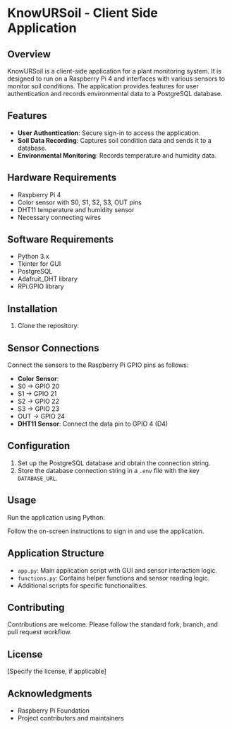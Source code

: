 # KnowURSoil - Client Side Application

## Overview

KnowURSoil is a client-side application for a plant monitoring system. It is designed to run on a Raspberry Pi 4 and interfaces with various sensors to monitor soil conditions. The application provides features for user authentication and records environmental data to a PostgreSQL database.

## Features

- **User Authentication**: Secure sign-in to access the application.
- **Soil Data Recording**: Captures soil condition data and sends it to a database.
- **Environmental Monitoring**: Records temperature and humidity data.

## Hardware Requirements

- Raspberry Pi 4
- Color sensor with S0, S1, S2, S3, OUT pins
- DHT11 temperature and humidity sensor
- Necessary connecting wires

## Software Requirements

- Python 3.x
- Tkinter for GUI
- PostgreSQL
- Adafruit_DHT library
- RPi.GPIO library

## Installation

1. Clone the repository:


## Sensor Connections

Connect the sensors to the Raspberry Pi GPIO pins as follows:

- **Color Sensor**:
- S0 -> GPIO 20
- S1 -> GPIO 21
- S2 -> GPIO 22
- S3 -> GPIO 23
- OUT -> GPIO 24
- **DHT11 Sensor**: Connect the data pin to GPIO 4 (D4)

## Configuration

1. Set up the PostgreSQL database and obtain the connection string.
2. Store the database connection string in a `.env` file with the key `DATABASE_URL`.

## Usage

Run the application using Python:


Follow the on-screen instructions to sign in and use the application.

## Application Structure

- `app.py`: Main application script with GUI and sensor interaction logic.
- `functions.py`: Contains helper functions and sensor reading logic.
- Additional scripts for specific functionalities.

## Contributing

Contributions are welcome. Please follow the standard fork, branch, and pull request workflow.

## License

[Specify the license, if applicable]

## Acknowledgments

- Raspberry Pi Foundation
- Project contributors and maintainers

